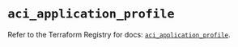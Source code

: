 # `aci_application_profile`

Refer to the Terraform Registry for docs: [`aci_application_profile`](https://registry.terraform.io/providers/ciscodevnet/aci/2.17.0/docs/resources/application_profile).
